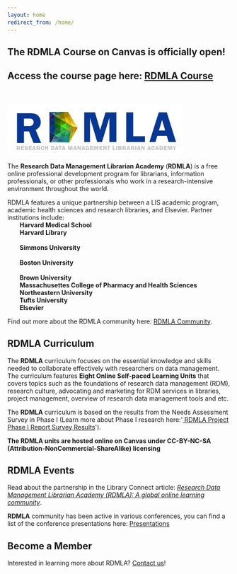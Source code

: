 ```yaml
---
layout: home
redirect_from: /home/
---
```



## The RDMLA Course on Canvas is officially open!<br>
## Access the course page here: <a href="https://www.canvas.net/browse/simmonsu/courses/research-data-management">RDMLA Course</a>
<br>

<img src="images/RDMLA-logo.jpg" alt="RDMLA Logo"> <br>

The **Research Data Management Librarian Academy** (**RDMLA**) is a free online professional development program for librarians, information professionals, or other professionals who work in a research-intensive environment throughout the world. 

RDMLA features a unique partnership between a LIS academic program, academic health sciences and research libraries, and Elsevier. Partner institutions include: 
<br>
	&nbsp;	&nbsp;	&nbsp;	&nbsp;**Harvard Medical School**<br>
  &nbsp;	&nbsp;	&nbsp;	&nbsp;**Harvard Library**<br>  
 &nbsp;	&nbsp;	&nbsp;	&nbsp;**Simmons University**<br>  
 &nbsp;	&nbsp;	&nbsp;	&nbsp;**Boston University**<br>  
 &nbsp;	&nbsp;	&nbsp;	&nbsp;**Brown University**<br>
 &nbsp;	&nbsp;	&nbsp;	&nbsp;**Massachusettes College of Pharmacy and Health Sciences**<br>
 &nbsp;	&nbsp;	&nbsp;	&nbsp;**Northeastern University**<br>
 &nbsp;	&nbsp;	&nbsp;	&nbsp;**Tufts University**<br>
	&nbsp;	&nbsp;	&nbsp;	&nbsp;**Elsevier** <br>

Find out more about the RDMLA community here: <a href="https://rdmla.github.io/home/partners/">RDMLA Community</a>.


## RDMLA Curriculum

The **RDMLA** curriculum focuses on the essential knowledge and skills needed to collaborate effectively with researchers on data management. The curriculum features **Eight Online Self-paced Learning Units** that covers topics such as the foundations of research data management (RDM), research culture, advocating and marketing for RDM services in libraries, project management, overview of research data management tools and etc. <br>

The **RDMLA** curriculum is based on the results from the Needs Assessment Survey in Phase I (Learn more about Phase I research here:'<a href="https://rdmla.github.io/home/about/"> RDMLA Project Phase I Report Survey Results</a>').<br> 

**The RDMLA units are hosted online on Canvas under CC-BY-NC-SA (Attribution-NonCommercial-ShareAlike) licensing** 




## RDMLA Events

Read about the partnership in the Library Connect article: <i><a href="https://libraryconnect.elsevier.com/articles/research-data-management-librarian-academy-rdmla-global-online-learning-community 
">Research Data Management Librarian Academy (RDMLA): A global online learning community</a></i>.

**RDMLA** community has been active in various conferences, you can find a list of the conference presentations here:
[Presentations](https://github.com/RDMLA/home/blob/master/presentation-slides.pdf)


## Become a Member

Interested in learning more about RDMLA? <a href="https://rdmla.github.io/contact/">Contact us</a>!
